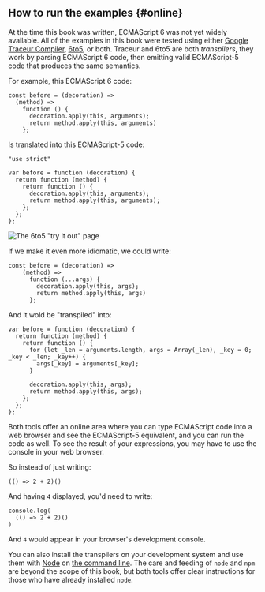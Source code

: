 ## How to run the examples {#online}

At the time this book was written, ECMAScript 6 was not yet widely available. All of the examples in this book were tested using either [Google Traceur Compiler], [6to5], or both. Traceur and 6to5 are both *transpilers*, they work by parsing ECMAScript 6 code, then emitting valid ECMAScript-5 code that produces the same semantics.

[Google Traceur Compiler]: https://github.com/google/traceur-compiler
[6to5]: http://6to5.org

For example, this ECMAScript 6 code:

    const before = (decoration) =>
      (method) =>
        function () {
          decoration.apply(this, arguments);
          return method.apply(this, arguments)
        };

Is translated into this ECMAScript-5 code:

    "use strict"

    var before = function (decoration) {
      return function (method) {
        return function () {
          decoration.apply(this, arguments);
          return method.apply(this, arguments);
        };
      };
    };
    
![The 6to5 "try it out" page](images/6to5.png)
    
If we make it even more idiomatic, we could write:

    const before = (decoration) =>
        (method) =>
          function (...args) {
            decoration.apply(this, args);
            return method.apply(this, args)
          };
          
And it wold be "transpiled" into:

    var before = function (decoration) {
      return function (method) {
        return function () {
          for (let _len = arguments.length, args = Array(_len), _key = 0; _key < _len; _key++) {
            args[_key] = arguments[_key];
          }

          decoration.apply(this, args);
          return method.apply(this, args);
        };
      };
    };

Both tools offer an online area where you can type ECMAScript code into a web browser and see the ECMAScript-5 equivalent, and you can run the code as well. To see the result of your expressions, you may have to use the console in your web browser.

So instead of just writing:

    (() => 2 + 2)()
    
And having `4` displayed, you'd need to write:

    console.log(
      (() => 2 + 2)()
    )

And `4` would appear in your browser's development console.

You can also install the transpilers on your development system and use them with [Node] on [the command line][repl]. The care and feeding of `node` and `npm` are beyond the scope of this book, but both tools offer clear instructions for those who have already installed `node`.

[repl]: https://en.wikipedia.org/wiki/REPL "Read–eval–print loop"
[Node]: http://nodejs.org/